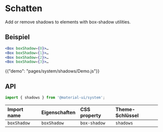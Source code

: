 # Schatten

<p class="description">Add or remove shadows to elements with box-shadow utilities.</p>

## Beispiel

```jsx
<Box boxShadow={0}>…
<Box boxShadow={1}>…
<Box boxShadow={2}>…
<Box boxShadow={3}>…
```

{{"demo": "pages/system/shadows/Demo.js"}}

## API

```js
import { shadows } from '@material-ui/system';
```

| Import name | Eigenschaften | CSS property | Theme-Schlüssel |
|:----------- |:------------- |:------------ |:--------------- |
| `boxShadow` | `boxShadow`   | `box-shadow` | `shadows`       |